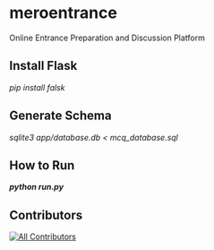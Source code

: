 # meroentrance
Online Entrance Preparation and Discussion Platform


## Install Flask 
<i> pip install falsk  </i>

## Generate Schema 
<i> sqlite3 app/database.db < mcq_database.sql </i>

## How to Run 
 <i> <b> python run.py </b> </i>


 ## Contributors
<!-- ALL-CONTRIBUTORS-LIST:START - Do not remove or modify this section -->
<!-- prettier-ignore-start -->
<!-- markdownlint-disable -->

<!-- markdownlint-restore -->
<!-- prettier-ignore-end -->

<!-- ALL-CONTRIBUTORS-LIST:END -->

[![All Contributors](https://img.shields.io/github/all-contributors/visionxStudio/meroentrance?color=ee8449&style=flat-square)](#contributors)